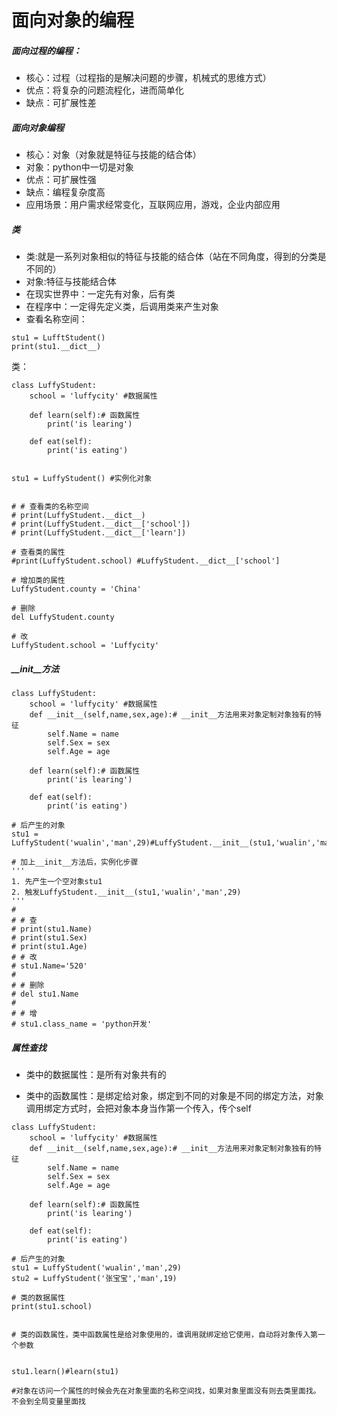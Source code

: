 # 面向对象的编程

##### 面向过程的编程：
* 核心：过程（过程指的是解决问题的步骤，机械式的思维方式）
* 优点：将复杂的问题流程化，进而简单化
* 缺点：可扩展性差
##### 面向对象编程
* 核心：对象（对象就是特征与技能的结合体）
* 对象：python中一切是对象
* 优点：可扩展性强
* 缺点：编程复杂度高
* 应用场景：用户需求经常变化，互联网应用，游戏，企业内部应用

##### 类
* 类:就是一系列对象相似的特征与技能的结合体（站在不同角度，得到的分类是不同的）
* 对象:特征与技能结合体
* 在现实世界中：一定先有对象，后有类
* 在程序中：一定得先定义类，后调用类来产生对象
* 查看名称空间：
```
stu1 = LufftStudent()
print(stu1.__dict__)
```

类：
```
class LuffyStudent:
	school = 'luffycity' #数据属性

	def learn(self):# 函数属性
		print('is learing')

	def eat(self):
		print('is eating')


stu1 = LuffyStudent() #实例化对象


# # 查看类的名称空间
# print(LuffyStudent.__dict__)
# print(LuffyStudent.__dict__['school'])
# print(LuffyStudent.__dict__['learn'])

# 查看类的属性
#print(LuffyStudent.school) #LuffyStudent.__dict__['school']

# 增加类的属性
LuffyStudent.county = 'China'

# 删除
del LuffyStudent.county

# 改
LuffyStudent.school = 'Luffycity'

```
##### __init__方法
```
class LuffyStudent:
	school = 'luffycity' #数据属性
	def __init__(self,name,sex,age):# __init__方法用来对象定制对象独有的特征
		self.Name = name
		self.Sex = sex
		self.Age = age

	def learn(self):# 函数属性
		print('is learing')

	def eat(self):
		print('is eating')

# 后产生的对象
stu1 = LuffyStudent('wualin','man',29)#LuffyStudent.__init__(stu1,'wualin','man',20)

# 加上__init__方法后，实例化步骤
'''
1. 先产生一个空对象stu1
2. 触发LuffyStudent.__init__(stu1,'wualin','man',29)
'''
#
# # 查
# print(stu1.Name)
# print(stu1.Sex)
# print(stu1.Age)
# # 改
# stu1.Name='520'
#
# # 删除
# del stu1.Name
#
# # 增
# stu1.class_name = 'python开发'
```
##### 属性查找
* 类中的数据属性：是所有对象共有的

* 类中的函数属性：是绑定给对象，绑定到不同的对象是不同的绑定方法，对象调用绑定方式时，会把对象本身当作第一个传入，传个self
```
class LuffyStudent:
	school = 'luffycity' #数据属性
	def __init__(self,name,sex,age):# __init__方法用来对象定制对象独有的特征
		self.Name = name
		self.Sex = sex
		self.Age = age

	def learn(self):# 函数属性
		print('is learing')

	def eat(self):
		print('is eating')

# 后产生的对象
stu1 = LuffyStudent('wualin','man',29)
stu2 = LuffyStudent('张宝宝','man',19)

# 类的数据属性
print(stu1.school)


# 类的函数属性，类中函数属性是给对象使用的，谁调用就绑定给它使用，自动将对象传入第一个参数


stu1.learn()#learn(stu1)

#对象在访问一个属性的时候会先在对象里面的名称空间找，如果对象里面没有则去类里面找。不会到全局变量里面找
```